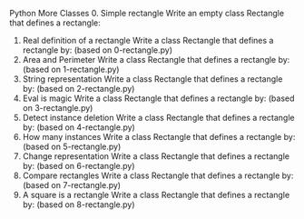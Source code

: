 Python More Classes
0. Simple rectangle
Write an empty class Rectangle that defines a rectangle:
1. Real definition of a rectangle
Write a class Rectangle that defines a rectangle by: (based on 0-rectangle.py)
2. Area and Perimeter
Write a class Rectangle that defines a rectangle by: (based on 1-rectangle.py)
3. String representation
Write a class Rectangle that defines a rectangle by: (based on 2-rectangle.py)
4. Eval is magic
Write a class Rectangle that defines a rectangle by: (based on 3-rectangle.py)
5. Detect instance deletion
Write a class Rectangle that defines a rectangle by: (based on 4-rectangle.py)
6. How many instances
Write a class Rectangle that defines a rectangle by: (based on 5-rectangle.py)
7. Change representation
Write a class Rectangle that defines a rectangle by: (based on 6-rectangle.py)
8. Compare rectangles
Write a class Rectangle that defines a rectangle by: (based on 7-rectangle.py)
9. A square is a rectangle
Write a class Rectangle that defines a rectangle by: (based on 8-rectangle.py)